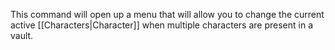 This command will open up a menu that will allow you to change the current active [[Characters|Character]] when multiple characters are present in a vault.